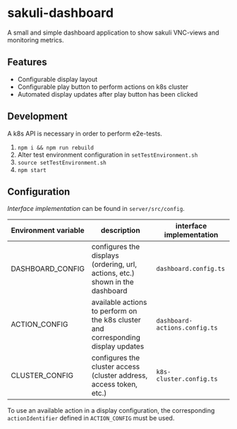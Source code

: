 # sakuli-dashboard
A small and simple dashboard application to show sakuli VNC-views and monitoring metrics. 

## Features
* Configurable display layout
* Configurable play button to perform actions on k8s cluster
* Automated display updates after play button has been clicked

## Development
A k8s API is necessary in order to perform e2e-tests.

1. `npm i && npm run rebuild`
2. Alter test environment configuration in `setTestEnvironment.sh`
3. `source setTestEnvironment.sh`
4. `npm start`

## Configuration
_Interface implementation_ can be found in `server/src/config`. 

| Environment variable | description | interface implementation |
| --- | --- | --- |
| DASHBOARD_CONFIG | configures the displays (ordering, url, actions, etc.) shown in the dashboard | `dashboard.config.ts` |
| ACTION_CONFIG | available actions to perform on the k8s cluster and corresponding display updates | `dashboard-actions.config.ts` |
| CLUSTER_CONFIG | configures the cluster access (cluster address, access token, etc.) | `k8s-cluster.config.ts` |

To use an available action in a display configuration, the corresponding `actionIdentifier` defined in `ACTION_CONFIG` must be used. 